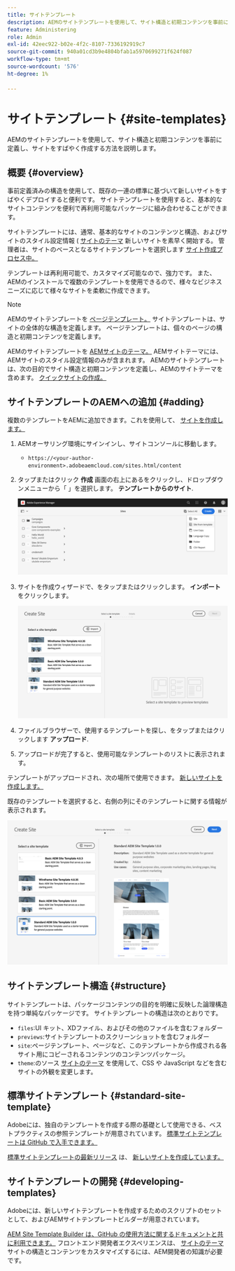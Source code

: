 ```yaml
---
title: サイトテンプレート
description: AEMのサイトテンプレートを使用して、サイト構造と初期コンテンツを事前に定義し、サイトをすばやく作成する方法を説明します。
feature: Administering
role: Admin
exl-id: 42eec922-b02e-4f2c-8107-7336192919c7
source-git-commit: 940a01cd3b9e4804bfab1a5970699271f624f087
workflow-type: tm+mt
source-wordcount: '576'
ht-degree: 1%

---
```


# サイトテンプレート {#site-templates}

AEMのサイトテンプレートを使用して、サイト構造と初期コンテンツを事前に定義し、サイトをすばやく作成する方法を説明します。

## 概要 {#overview}

事前定義済みの構造を使用して、既存の一連の標準に基づいて新しいサイトをすばやくデプロイすると便利です。 サイトテンプレートを使用すると、基本的なサイトコンテンツを便利で再利用可能なパッケージに組み合わせることができます。

サイトテンプレートには、通常、基本的なサイトのコンテンツと構造、およびサイトのスタイル設定情報 ( [サイトのテーマ](site-themes.md) 新しいサイトを素早く開始する。 管理者は、サイトのベースとなるサイトテンプレートを選択します [サイト作成プロセス中。](create-site.md)

テンプレートは再利用可能で、カスタマイズ可能なので、強力です。 また、AEMのインストールで複数のテンプレートを使用できるので、様々なビジネスニーズに応じて様々なサイトを柔軟に作成できます。

>[!NOTE]
>
>AEMのサイトテンプレートを [ページテンプレート。](/help/sites-cloud/authoring/features/templates.md) サイトテンプレートは、サイトの全体的な構造を定義します。 ページテンプレートは、個々のページの構造と初期コンテンツを定義します。
>
>AEMのサイトテンプレートを [AEMサイトのテーマ。](site-themes.md) AEMサイトテーマには、AEMサイトのスタイル設定情報のみが含まれます。 AEMのサイトテンプレートは、次の目的でサイト構造と初期コンテンツを定義し、AEMのサイトテーマを含めます。 [クイックサイトの作成。](create-site.md)

## サイトテンプレートのAEMへの追加 {#adding}

複数のテンプレートをAEMに追加できます。これを使用して、 [サイトを作成します。](create-site.md)

1. AEMオーサリング環境にサインインし、サイトコンソールに移動します。

   * `https://<your-author-environment>.adobeaemcloud.com/sites.html/content`

1. タップまたはクリック **作成** 画面の右上にあるをクリックし、ドロップダウンメニューから「 」を選択します。 **テンプレートからのサイト**.

   ![テンプレートからのサイトの作成](../assets/create-site-from-template.png)

1. サイトを作成ウィザードで、をタップまたはクリックします。 **インポート** をクリックします。

   ![サイト作成ウィザード](../assets/site-creation-wizard.png)

1. ファイルブラウザーで、使用するテンプレートを探し、をタップまたはクリックします **アップロード**.

1. アップロードが完了すると、使用可能なテンプレートのリストに表示されます。

テンプレートがアップロードされ、次の場所で使用できます。 [新しいサイトを作成します。](create-site.md)

既存のテンプレートを選択すると、右側の列にそのテンプレートに関する情報が表示されます。

![テンプレートを選択](../assets/select-site-template.png)

## サイトテンプレート構造 {#structure}

サイトテンプレートは、パッケージコンテンツの目的を明確に反映した論理構造を持つ単純なパッケージです。 サイトテンプレートの構造は次のとおりです。

* `files`:UI キット、XDファイル、およびその他のファイルを含むフォルダー
* `previews`:サイトテンプレートのスクリーンショットを含むフォルダー
* `site`:ページテンプレート、ページなど、このテンプレートから作成される各サイト用にコピーされるコンテンツのコンテンツパッケージ。
* `theme`:のソース [サイトのテーマ](site-themes.md) を使用して、CSS や JavaScript などを含むサイトの外観を変更します。

## 標準サイトテンプレート {#standard-site-template}

Adobeには、独自のテンプレートを作成する際の基礎として使用できる、ベストプラクティスの参照テンプレートが用意されています。 [標準サイトテンプレートは GitHub で入手できます。](https://github.com/adobe/aem-site-template-standard)

[標準サイトテンプレートの最新リリース](https://github.com/adobe/aem-site-template-standard/releases) は、 [新しいサイトを作成しています。](create-site.md)

## サイトテンプレートの開発 {#developing-templates}

Adobeには、新しいサイトテンプレートを作成するためのスクリプトのセットとして、およびAEMサイトテンプレートビルダーが用意されています。

[AEM Site Template Builder は、GitHub の使用方法に関するドキュメントと共に利用できます。](https://github.com/adobe/aem-site-template-builder) フロントエンド開発者エクスペリエンスは、 [サイトのテーマ](site-themes.md) サイトの構造とコンテンツをカスタマイズするには、AEM開発者の知識が必要です。

